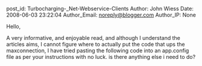 post_id: Turbocharging-_Net-Webservice-Clients
Author: John Wiess
Date: 2008-06-03 23:22:04
Author_Email: noreply@blogger.com
Author_IP: None

Hello,

A very informative, and enjoyable read, and although I understand the
articles aims, I cannot figure where to actually put the code that ups the
maxconnection, I have tried pasting the following code into an app.config file
as per your instructions with no luck. is there anything else i need to do?
